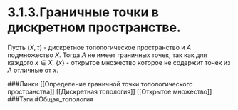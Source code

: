 # 3.1.3.Граничные точки в дискретном пространстве.
Пусть $(X,\tau)$ - дискретное топологическое пространство и $A$ подмножество $X$. Тогда $A$ не имеет граничных точек, так как для каждого $x\in X$, $\{x\}$ - открытое множество которое не содержит точек из $A$ отличные от $x$.

###Линки [[Определение граничной точки топологического пространства]] [[Дискретная топология]] [[Открытое множество]]
###Тэги 
 #Общая_топология